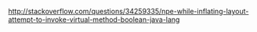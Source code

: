 http://stackoverflow.com/questions/34259335/npe-while-inflating-layout-attempt-to-invoke-virtual-method-boolean-java-lang

